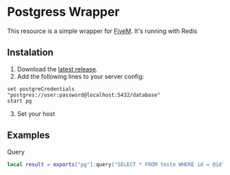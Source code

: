 # Postgress Wrapper

This resource is a simple wrapper for [FiveM](https://fivem.net/). It's running with Redis

## Instalation

1. Download the [latest release](https://github.com/jet2tlf/pg/releases/latest).
2. Add the following lines to your server config:
```
set postgreCredentials "postgres://user:password@localhost:5432/database"
start pg
```
3. Set your host

## Examples

Query

```lua
local result = exports["pg"]:query("SELECT * FROM teste WHERE id = @id", { id = '1' });
```